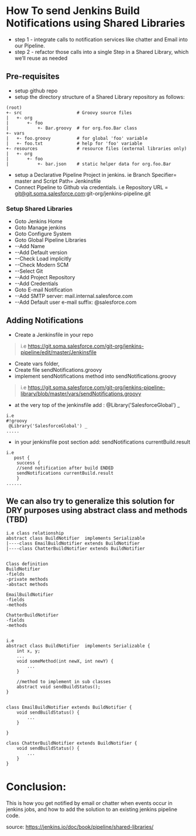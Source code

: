 
# How To send Jenkins Build Notifications using Shared Libraries

* step 1 - integrate calls to notification services like chatter and Email into our Pipeline. 
* step 2 - refactor those calls into a single Step in a Shared Library, which we’ll reuse as needed

## Pre-requisites
* setup github repo
* setup the directory structure of a Shared Library repository as follows:
```
(root)
+- src                     # Groovy source files
|   +- org
|       +- foo
|           +- Bar.groovy  # for org.foo.Bar class
+- vars
|   +- foo.groovy          # for global 'foo' variable
|   +- foo.txt             # help for 'foo' variable
+- resources               # resource files (external libraries only)
|   +- org
|       +- foo
|           +- bar.json    # static helper data for org.foo.Bar
``` 

* setup a Declarative Pipeline Project in jenkins. ie Branch Specifier= master and  Script Path= Jenkinsfile
* Connect Pipeline to Github via credentials. i.e Repository URL = git@git.soma.salesforce.com:git-org/jenkins-pipeline.git

### Setup Shared Libraries
* Goto Jenkins Home 
* Goto Manage jenkins
* Goto Configure System  
* Goto Global Pipeline Libraries 
* --Add Name 
* --Add Default version 
* --Check Load implicitly 
* --Check Modern SCM 
* --Select Git 
* --Add Project Repository 
* --Add Credentials
* Goto E-mail Notification  
* --Add SMTP server: mail.internal.salesforce.com 
* --Add Default user e-mail suffix:  @salesforce.com

## Adding Notifications
* Create a Jenkinsfile in your repo
> i.e https://git.soma.salesforce.com/git-org/jenkins-pipeline/edit/master/Jenkinsfile
* Create vars folder,  
* Create file sendNotifications.groovy 
* implement sendNotifications method into sendNotifications.groovy 
> i.e https://git.soma.salesforce.com/git-org/jenkins-pipeline-library/blob/master/vars/sendNotifications.groovy
* at the very top of the jenkinsfile add :  @Library('SalesforceGlobal') _ 
``` 
i.e 
#!groovy
 @Library('SalesforceGlobal') _ 
.....
```
* in your jenkinsfile post section add: sendNotifications currentBuild.result
``` 
i.e 
   post {
    success {
	//send notification after build ENDED
	sendNotifications currentBuild.result
    }
......
```

## We can also try to generalize this solution for DRY purposes using abstract class and methods (TBD)
``` 
i.e class relationship
abstract class BuildNotifier  implements Serializable 
|----class EmailBuildNotifier extends BuildNotifier 
|----class ChatterBuildNotifier extends BuildNotifier 


Class definition
BuildNotifier
-fields
-private methods
-abstact methods

EmailBuildNotifier
-fields
-methods

ChatterBuildNotifier
-fields
-methods


i.e
abstract class BuildNotifier  implements Serializable {
    int x, y;
    ...
    void someMethod(int newX, int newY) {
        ...
    }

    //method to implement in sub classes
    abstract void sendBuildStatus();
}


class EmailBuildNotifier extends BuildNotifier {
    void sendBuildStatus() {
        ...
    }

}

class ChatterBuildNotifier extends BuildNotifier {
    void sendBuildStatus() {
        ...
    }
}
```

# Conclusion:
This is how you get notified by email or chatter when events occur in jenkins jobs, and how to add the solution to an existing jenkins pipeline code.

source: https://jenkins.io/doc/book/pipeline/shared-libraries/
